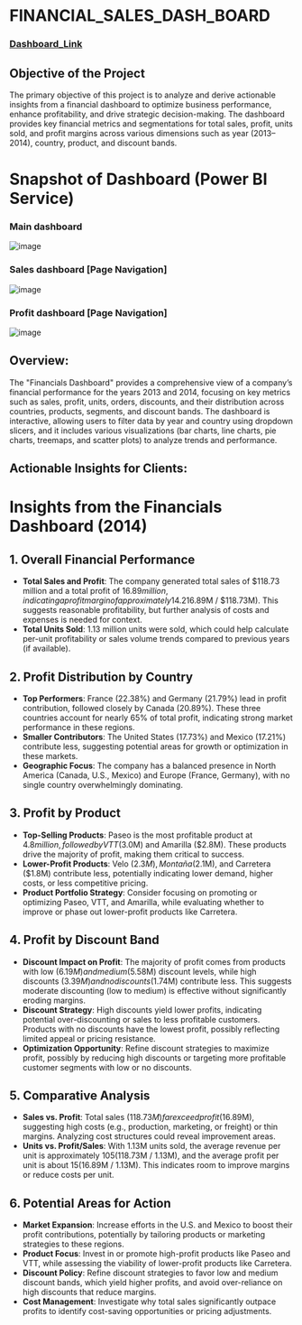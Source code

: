 # FINANCIAL_SALES_DASH_BOARD

### [**Dashboard_Link**](https://app.powerbi.com/view?r=eyJrIjoiOGU1NmQzYWMtNzI3OC00NjgwLThhYWYtNjRhZjQ2ZDMyMDA3IiwidCI6ImQzMmJiZmRkLTNlZTUtNGE3Ny04Mjk2LTlmZThkYzQyNzVjMSJ9)



## Objective of the Project
The primary objective of this project is to analyze and derive actionable insights from a financial dashboard to optimize business performance, enhance profitability, and drive strategic decision-making. The dashboard provides key financial metrics and segmentations for total sales, profit, units sold, and profit margins across various dimensions such as year (2013–2014), country, product, and discount bands.

# Snapshot of Dashboard (Power BI Service)

### Main dashboard
![image](https://github.com/user-attachments/assets/a3540f3e-e2a0-4bc4-a695-fb3be8f1ccc5)
### Sales dashboard [Page Navigation]
![image](https://github.com/user-attachments/assets/b790a682-4182-4aa4-9cb7-bbb08ba4aa3d)
### Profit dashboard [Page Navigation]
![image](https://github.com/user-attachments/assets/e0bf9f3d-50a5-479c-b85f-f82261a2b829)


## Overview:
The "Financials Dashboard" provides a comprehensive view of a company’s financial performance for the years 2013 and 2014, focusing on key metrics such as sales, profit, units, orders, discounts, and their distribution across countries, products, segments, and discount bands. The dashboard is interactive, allowing users to filter data by year and country using dropdown slicers, and it includes various visualizations (bar charts, line charts, pie charts, treemaps, and scatter plots) to analyze trends and performance.

## Actionable Insights for Clients:

# Insights from the Financials Dashboard (2014)

## 1. Overall Financial Performance
- **Total Sales and Profit**: The company generated total sales of $118.73 million and a total profit of $16.89 million, indicating a profit margin of approximately 14.2% ($16.89M / $118.73M). This suggests reasonable profitability, but further analysis of costs and expenses is needed for context.
- **Total Units Sold**: 1.13 million units were sold, which could help calculate per-unit profitability or sales volume trends compared to previous years (if available).

## 2. Profit Distribution by Country
- **Top Performers**: France (22.38%) and Germany (21.79%) lead in profit contribution, followed closely by Canada (20.89%). These three countries account for nearly 65% of total profit, indicating strong market performance in these regions.
- **Smaller Contributors**: The United States (17.73%) and Mexico (17.21%) contribute less, suggesting potential areas for growth or optimization in these markets.
- **Geographic Focus**: The company has a balanced presence in North America (Canada, U.S., Mexico) and Europe (France, Germany), with no single country overwhelmingly dominating.

## 3. Profit by Product
- **Top-Selling Products**: Paseo is the most profitable product at $4.8 million, followed by VTT ($3.0M) and Amarilla ($2.8M). These products drive the majority of profit, making them critical to success.
- **Lower-Profit Products**: Velo ($2.3M), Montaña ($2.1M), and Carretera ($1.8M) contribute less, potentially indicating lower demand, higher costs, or less competitive pricing.
- **Product Portfolio Strategy**: Consider focusing on promoting or optimizing Paseo, VTT, and Amarilla, while evaluating whether to improve or phase out lower-profit products like Carretera.

## 4. Profit by Discount Band
- **Discount Impact on Profit**: The majority of profit comes from products with low ($6.19M) and medium ($5.58M) discount levels, while high discounts ($3.39M) and no discounts ($1.74M) contribute less. This suggests moderate discounting (low to medium) is effective without significantly eroding margins.
- **Discount Strategy**: High discounts yield lower profits, indicating potential over-discounting or sales to less profitable customers. Products with no discounts have the lowest profit, possibly reflecting limited appeal or pricing resistance.
- **Optimization Opportunity**: Refine discount strategies to maximize profit, possibly by reducing high discounts or targeting more profitable customer segments with low or no discounts.

## 5. Comparative Analysis
- **Sales vs. Profit**: Total sales ($118.73M) far exceed profit ($16.89M), suggesting high costs (e.g., production, marketing, or freight) or thin margins. Analyzing cost structures could reveal improvement areas.
- **Units vs. Profit/Sales**: With 1.13M units sold, the average revenue per unit is approximately $105 ($118.73M / 1.13M), and the average profit per unit is about $15 ($16.89M / 1.13M). This indicates room to improve margins or reduce costs per unit.

## 6. Potential Areas for Action
- **Market Expansion**: Increase efforts in the U.S. and Mexico to boost their profit contributions, potentially by tailoring products or marketing strategies to these regions.
- **Product Focus**: Invest in or promote high-profit products like Paseo and VTT, while assessing the viability of lower-profit products like Carretera.
- **Discount Policy**: Refine discount strategies to favor low and medium discount bands, which yield higher profits, and avoid over-reliance on high discounts that reduce margins.
- **Cost Management**: Investigate why total sales significantly outpace profits to identify cost-saving opportunities or pricing adjustments.


